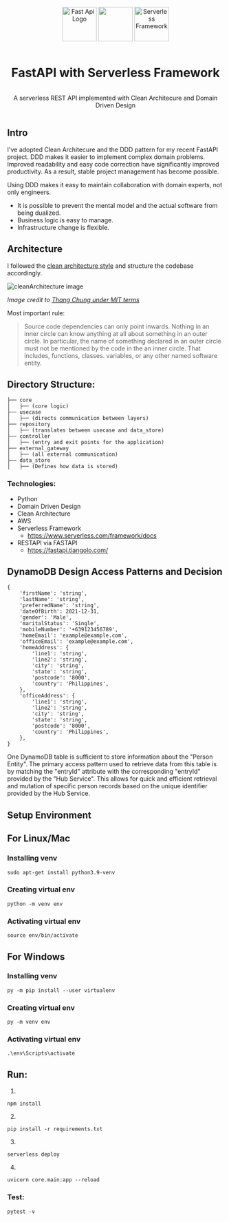 <div align="center" style="display:grid;place-items:center;">
<p>
    	<img width="80" src="https://api.mogenius.com/file/id/f7382e8b-be9a-4b6e-be70-cba7c3c664f2" alt="Fast Api Logo">
<img width="80" src="https://pngimg.com/uploads/plus/plus_PNG106.png">
	<img width="80" src="https://assets-global.website-files.com/60acbb950c4d66d0ab3e2007/60d841cfd24a7264a80c75fc_Serverless_logo.png" alt="Serverless Framework">
</p>
<h1>FastAPI with Serverless Framework</h1>
<p>A serverless REST API implemented with Clean Architecure and Domain Driven Design</p>
</div>

## Intro
I've adopted Clean Architecure and the DDD pattern for my recent FastAPI project. DDD makes it easier to implement complex domain problems. Improved readability and easy code correction have significantly improved productivity. As a result, stable project management has become possible. 

Using DDD makes it easy to maintain collaboration with domain experts, not only engineers.
- It is possible to prevent the mental model and the actual software from being dualized.
- Business logic is easy to manage.
- Infrastructure change is flexible.

## Architecture

I followed the [clean architecture style](http://blog.thedigitalcatonline.com/blog/2016/11/14/clean-architectures-in-python-a-step-by-step-example/) and structure the codebase accordingly.

![cleanArchitecture image](https://cdn-images-1.medium.com/max/1600/1*B7LkQDyDqLN3rRSrNYkETA.jpeg)

_Image credit to [Thang Chung under MIT terms](https://github.com/thangchung/blog-core)_

Most important rule:
> Source code dependencies can only point inwards. Nothing in an inner circle can know anything at all about something in an outer circle. In particular, the name of something declared in an outer circle must not be mentioned by the code in the an inner circle. That includes, functions, classes. variables, or any other named software entity.

## Directory Structure:
```tree
├── core
│   ├── (core logic)
├── usecase
│   ├── (directs communication between layers)
├── repository
│   ├── (translates between usecase and data_store)
├── controller
│   ├── (entry and exit points for the application)
├── external_gateway
│   ├── (all external communication)
├── data_store
│   ├── (Defines how data is stored)
```

###  Technologies:
 - Python
 - Domain Driven Design
 - Clean Architecture
 - AWS
 - Serverless Framework
   - https://www.serverless.com/framework/docs
 - RESTAPI via FASTAPI
   - https://fastapi.tiangolo.com/


## DynamoDB Design Access Patterns and Decision
```shell
{
	'firstName': 'string',
	'lastName': 'string',
	'preferredName': 'string',
	'dateOfBirth': 2021-12-31,
	'gender': 'Male',
	'maritalStatus': 'Single',
	'mobileNumber': '+639123456789',
	'homeEmail': 'example@example.com',
	'officeEmail': 'example@example.com',
	'homeAddress': {
		'line1': 'string',
		'line2': 'string',
		'city': 'string',
		'state': 'string',
		'postcode': '8000',
		'country': 'Philippines',
	},
	'officeAddress': {
		'line1': 'string',
		'line2': 'string',
		'city': 'string',
		'state': 'string',
		'postcode': '8000',
		'country': 'Philippines',
	},
}
```
One DynamoDB table is sufficient to store information about the "Person Entity". The primary access pattern used to retrieve data from this table is by matching the "entryId" attribute with the corresponding "entryId" provided by the "Hub Service". This allows for quick and efficient retrieval and mutation of specific person records based on the unique identifier provided by the Hub Service.

## Setup Environment
## For Linux/Mac
### Installing venv 
```shell 
sudo apt-get install python3.9-venv
```
### Creating virtual env
```shell 
python -m venv env
```
### Activating virtual env
```shell 
source env/bin/activate
```
## For Windows
### Installing venv
```shell 
py -m pip install --user virtualenv
```
### Creating virtual env
```shell 
py -m venv env
```
### Activating virtual env
```shell 
.\env\Scripts\activate
```

## Run:
1.
```shell
npm install
```
2.
```shell
pip install -r requirements.txt
```
3.
```shell
serverless deploy
```
4.
```shell
uvicorn core.main:app --reload
```

### Test:
```shell
pytest -v
```
